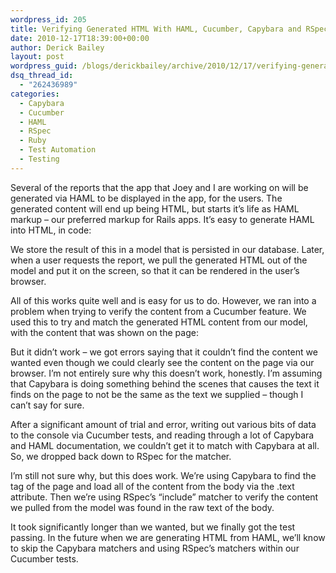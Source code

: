 ```yaml
---
wordpress_id: 205
title: Verifying Generated HTML With HAML, Cucumber, Capybara and RSpec
date: 2010-12-17T18:39:00+00:00
author: Derick Bailey
layout: post
wordpress_guid: /blogs/derickbailey/archive/2010/12/17/verifying-generated-html-with-haml-cucumber-capybara-and-rspec.aspx
dsq_thread_id:
  - "262436989"
categories:
  - Capybara
  - Cucumber
  - HAML
  - RSpec
  - Ruby
  - Test Automation
  - Testing
---
```

Several of the reports that the app that Joey and I are working on will be generated via HAML to be displayed in the app, for the users. The generated content will end up being HTML, but starts it&#8217;s life as HAML markup &#8211; our preferred markup for Rails apps. It&#8217;s easy to generate HAML into HTML, in code:</p> 

We store the result of this in a model that is persisted in our database. Later, when a user requests the report, we pull the generated HTML out of the model and put it on the screen, so that it can be rendered in the user&#8217;s browser.

All of this works quite well and is easy for us to do. However, we ran into a problem when trying to verify the content from a Cucumber feature. We used this to try and match the generated HTML content from our model, with the content that was shown on the page:</p> 

But it didn&#8217;t work &#8211; we got errors saying that it couldn&#8217;t find the content we wanted even though we could clearly see the content on the page via our browser. I&#8217;m not entirely sure why this doesn&#8217;t work, honestly. I&#8217;m assuming that Capybara is doing something behind the scenes that causes the text it finds on the page to not be the same as the text we supplied &#8211; though I can&#8217;t say for sure.

After a significant amount of trial and error, writing out various bits of data to the console via Cucumber tests, and reading through a lot of Capybara and HAML documentation, we couldn&#8217;t get it to match with Capybara at all. So, we dropped back down to RSpec for the matcher.</p> 

I&#8217;m still not sure why, but this does work. We&#8217;re using Capybara to find the <body> tag of the page and load all of the content from the body via the .text attribute. Then we&#8217;re using RSpec&#8217;s &#8220;include&#8221; matcher to verify the content we pulled from the model was found in the raw text of the body.

It took significantly longer than we wanted, but we finally got the test passing. In the future when we are generating HTML from HAML, we&#8217;ll know to skip the Capybara matchers and using RSpec&#8217;s matchers within our Cucumber tests.